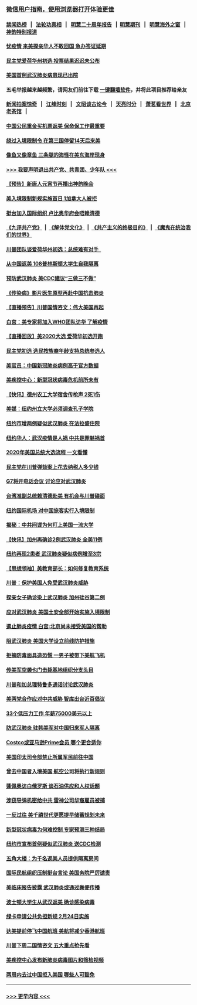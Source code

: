 ### [微信用户指南，使用浏览器打开体验更佳](https://github.com/gfw-breaker/banned-news1/blob/master/indexes/wechat-guide.md?t=0)
#### [禁闻热榜](热点新闻.md?t=0)  &nbsp;&nbsp;|&nbsp;&nbsp; [法轮功真相](https://github.com/gfw-breaker/truth/blob/master/README.md?t=0) &nbsp;&nbsp;|&nbsp;&nbsp; [明慧二十周年报告](https://github.com/gfw-breaker/mh-reports/blob/master/README.md?t=0) &nbsp;&nbsp;|&nbsp;&nbsp;[明慧期刊](https://github.com/gfw-breaker/mh-qikan) &nbsp;&nbsp;|&nbsp;&nbsp; [明慧海外之窗](https://github.com/gfw-breaker/mh-news/blob/master/README.md?t=0) &nbsp;&nbsp;|&nbsp;&nbsp; [神韵特别报道](https://github.com/gfw-breaker/mh-news/blob/master/shenyun.md?t=0)
#### [忧疫情 来美探亲华人不敢回国 急办签证延期](../pages/nsc412/n11843344.md?t=02050011) 
#### [民主党爱荷华州初选 投票结果迟迟未公布](../pages/nsc412/n11844207.md?t=02050011) 
#### [美国首例武汉肺炎病患现已出院](../pages/nsc412/n11842740.md?t=02050011) 
#### 五毛举报越来越频繁，请网友们前往下载 [一键翻墙软件](https://github.com/gfw-breaker/ssr-accounts)，并将此项目推荐给亲友
#### [新闻拍案惊奇](https://github.com/gfw-breaker/banned-news1/blob/master/pages/link4.md) &nbsp;&nbsp;|&nbsp;&nbsp; [江峰时刻](https://github.com/gfw-breaker/banned-news1/blob/master/pages/link4.md) &nbsp;&nbsp;|&nbsp;&nbsp; [文昭谈古论今](https://github.com/gfw-breaker/banned-news1/blob/master/pages/link4.md) &nbsp;&nbsp;|&nbsp;&nbsp; [天亮时分](https://github.com/gfw-breaker/banned-news1/blob/master/pages/link4.md) &nbsp;&nbsp;|&nbsp;&nbsp; [萧茗看世界](https://github.com/gfw-breaker/banned-news1/blob/master/pages/link4.md) &nbsp;&nbsp;|&nbsp;&nbsp; [北京老茶馆](https://github.com/gfw-breaker/banned-news1/blob/master/pages/link4.md) &nbsp;&nbsp;|&nbsp;&nbsp; 
#### [中国公民重金买机票返美 保命保工作最重要](../pages/nsc412/n11843282.md?t=02050011) 
#### [绕过入境限制令  在第三国停留14天后来美](../pages/nsc412/n11843341.md?t=02050011) 
#### [像鱼又像章鱼 三条腿的海怪在美东海岸现身](../pages/nsc412/n11843092.md?t=02050011) 
#### [>>> 我要声明退出共产党、共青团、少年队 <<<](https://github.com/begood0513/goodnews/blob/master/quit/letter.md) 
#### [【预告】新唐人元宵节再播出神韵晚会](../pages/nsc412/n11843192.md?t=02050011) 
#### [美入境限制新规实施首日 1加拿大人被拒](../pages/nsc412/n11843058.md?t=02050011) 
#### [挺台加入国际组织 卢比奥华府会唔赖清德](../pages/nsc412/n11843023.md?t=02050011) 
#### [《九评共产党》](https://github.com/begood0513/9ping.md/blob/master/README.md) &nbsp;|&nbsp; [《解体党文化》](../../../../jtdwh.md/blob/master/README.md)  &nbsp;|&nbsp; [《共产主义的终极目的》](../../../../gczydzjmd.md/blob/master/README.md) &nbsp;|&nbsp; [《魔鬼在统治我们的世界》](../../../../mgztzwmdsj.md/blob/master/README.md) 
#### [川普团队谈爱荷华州初选：总统难有对手  ](../pages/nsc412/n11842867.md?t=02050011) 
#### [从中国返美 108普林斯顿大学生自我隔离](../pages/nsc412/n11842714.md?t=02050011) 
#### [预防武汉肺炎 美CDC建议“三做三不做”](../pages/nsc412/n11842700.md?t=02050011) 
#### [《传染病》影片医生原型再赴中国抗击肺炎](../pages/nsc412/n11842626.md?t=02050011) 
#### [【直播预告】川普国情咨文：伟大美国再起](../pages/nsc412/n11842079.md?t=02050011) 
#### [白宫：美专家将加入WHO团队访华 了解疫情](../pages/nsc412/n11842198.md?t=02050011) 
#### [【直播回放】美2020大选 爱荷华初选开跑](../pages/nsc412/n11841820.md?t=02050011) 
#### [民主党初选 选民按族裔年龄支持总统参选人](../pages/nsc412/n11842239.md?t=02050011) 
#### [美官员：中国新冠肺炎病例高于官方数据](../pages/nsc412/n11842452.md?t=02050011) 
#### [美疾控中心：新型冠状病毒危机前所未有](../pages/nsc412/n11842406.md?t=02050011) 
#### [【快讯】德州农工大学宿舍传枪声 2死1伤](../pages/nsc412/n11842279.md?t=02050011) 
#### [美媒：纽约州立大学必须调查孔子学院](../pages/nsc412/n11840637.md?t=02050011) 
#### [纽约市增两例疑似武汉肺炎 在法拉盛住院](../pages/nsc412/n11840625.md?t=02050011) 
#### [纽约华人：武汉疫情是人祸 中共是罪魁祸首](../pages/nsc412/n11840631.md?t=02050011) 
#### [2020年美国总统大选流程 一文看懂](../pages/nsc412/n11842056.md?t=02050011) 
#### [民主党在川普弹劾案上花去纳税人多少钱](../pages/nsc412/n11841941.md?t=02050011) 
#### [G7将开电话会议 讨论应对武汉肺炎](../pages/nsc412/n11841658.md?t=02050011) 
#### [台湾准副总统赖清德赴美 有机会与川普碰面](../pages/nsc412/n11841332.md?t=02050011) 
#### [纽约国际机场  对中国旅客实行入境限制](../pages/nsc412/n11840619.md?t=02050011) 
#### [揭秘：中共间谍为何盯上美国一流大学](../pages/nsc412/n11840270.md?t=02050011) 
#### [【快讯】加州再确诊2例武汉肺炎 全美11例](../pages/nsc412/n11840339.md?t=02050011) 
#### [纽约再现2患者 武汉肺炎疑似病例增至3宗](../pages/nsc412/n11840010.md?t=02050011) 
#### [【思想领袖】美教育部长：如何修复教育系统](../pages/nsc412/n11690865.md?t=02050011) 
#### [川普：保护美国人免受武汉肺炎威胁](../pages/nsc412/n11839718.md?t=02050011) 
#### [探亲女子确诊染上武汉肺炎 加州硅谷第二例](../pages/nsc412/n11839784.md?t=02050011) 
#### [应对武汉肺炎 美国土安全部开始实施入境限制](../pages/nsc412/n11839729.md?t=02050011) 
#### [遏止肺炎疫情 白宫:北京尚未接受美国的帮助](../pages/nsc412/n11839660.md?t=02050011) 
#### [阻武汉肺炎 美国大学设立前线防护措施](../pages/nsc412/n11839479.md?t=02050011) 
#### [拒摘防毒面具造恐慌 一男子被带下美航飞机](../pages/nsc412/n11839455.md?t=02050011) 
#### [传美军空袭也门击毙基地组织分支头目](../pages/nsc412/n11839210.md?t=02050011) 
#### [川普和加总理特鲁多通话讨论武汉肺炎](../pages/nsc412/n11839128.md?t=02050011) 
#### [美两党合作应对中共威胁 智库出台近百倡议](../pages/nsc412/n11838437.md?t=02050011) 
#### [33个低压力工作 年薪75000美元以上](../pages/nsc412/n11834441.md?t=02050011) 
#### [防武汉肺炎 驻韩美军对中国归来军人隔离](../pages/nsc412/n11838970.md?t=02050011) 
#### [Costco或亚马逊Prime会员 哪个更合适你](../pages/nsc412/n11834459.md?t=02050011) 
#### [美国印太司令部禁止所属军民前往中国](../pages/nsc412/n11838418.md?t=02050011) 
#### [曾去中国者入境美国 航空公司将执行新规则](../pages/nsc412/n11838375.md?t=02050011) 
#### [蓬佩奥访白俄罗斯 谈石油供应和人权话题](../pages/nsc412/n11838242.md?t=02050011) 
#### [涉窃导弹机密给中共 雷神公司华裔雇员被捕](../pages/nsc412/n11838129.md?t=02050011) 
#### [一反过往 美千禧世代更愿提早储蓄规划未来](../pages/nsc412/n11837601.md?t=02050011) 
#### [新型冠状病毒为何难控制 专家预测三种结局](../pages/nsc412/n11838002.md?t=02050011) 
#### [纽约市宣布首例疑似武汉肺炎 送CDC检测](../pages/nsc412/n11837852.md?t=02050011) 
#### [五角大楼：为千名返美人员提供隔离房间](../pages/nsc412/n11837831.md?t=02050011) 
#### [国际民航组织压制挺台言论 美国务院严厉谴责](../pages/nsc412/n11837791.md?t=02050011) 
#### [美临床报告披露 武汉肺炎或通过粪便传播](../pages/nsc412/n11837626.md?t=02050011) 
#### [波士顿大学生从武汉返美 确诊感染病毒](../pages/nsc412/n11837580.md?t=02050011) 
#### [绿卡申请公共负担新规 2月24日实施](../pages/nsc412/n11836634.md?t=02050011) 
#### [达美提前停飞中国航班 美航将减少香港航班](../pages/nsc412/n11837649.md?t=02050011) 
#### [川普下周二国情咨文 五大重点抢先看](../pages/nsc412/n11837512.md?t=02050011) 
#### [美疾控中心发布新肺炎病毒图片和筛检视频](../pages/nsc412/n11837491.md?t=02050011) 
#### [两周内去过中国拒入美国 哪些人可豁免](../pages/nsc412/n11837400.md?t=02050011) 

----
#### [ >>> 更早内容 <<< ](../indexes/nsc412-earlier.md)
